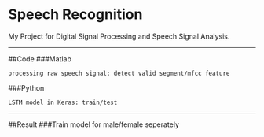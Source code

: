 Speech Recognition
===========================
My Project for Digital Signal Processing and Speech Signal Analysis.  
****  
##Code
###Matlab  
    
    processing raw speech signal: detect valid segment/mfcc feature   

###Python  
    
    LSTM model in Keras: train/test

****  
##Result
###Train model for male/female seperately
